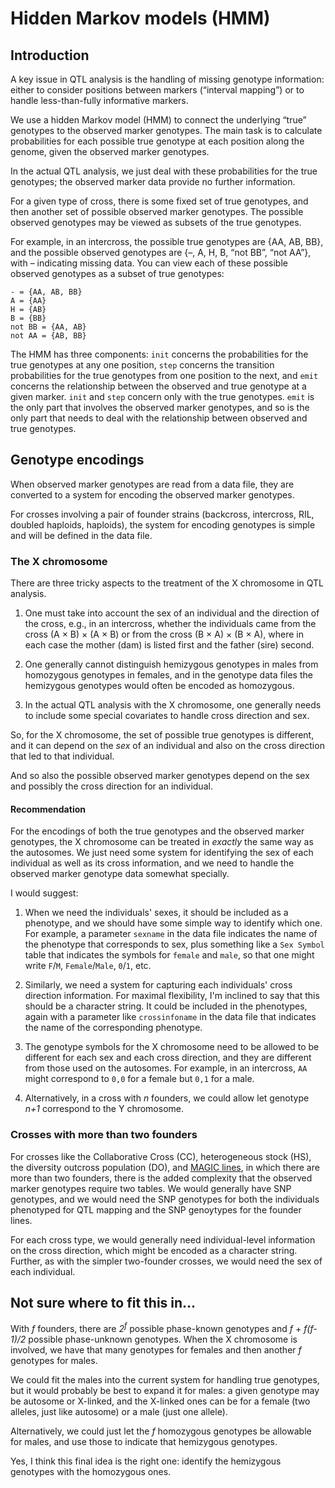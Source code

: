 # Hidden Markov models (HMM)

## Introduction

A key issue in QTL analysis is the handling of missing genotype
information: either to consider positions between markers
(&ldquo;interval mapping&rdquo;) or to handle less-than-fully
informative markers.

We use a hidden Markov model (HMM) to connect the underlying
&ldquo;true&rdquo; genotypes to the observed marker genotypes.
The main task is to calculate probabilities for each possible true
genotype at each position along the genome, given the observed marker
genotypes.

In the actual QTL analysis, we just deal with these probabilities for
the true genotypes; the observed marker data provide no further
information.

For a given type of cross, there is some fixed set of true genotypes,
and then another set of possible observed marker genotypes.  The
possible observed genotypes may be viewed as subsets of the true
genotypes.

For example, in an intercross, the possible true genotypes
are {AA, AB, BB}, and the possible observed genotypes are {&ndash;, A, H, B,
&ldquo;not BB&rdquo;, &ldquo;not AA&rdquo;}, with &ndash; indicating missing
data.  You can view each of these possible observed genotypes as a
subset of true genotypes:

    - = {AA, AB, BB}
    A = {AA}
    H = {AB}
    B = {BB}
    not BB = {AA, AB}
    not AA = {AB, BB}


The HMM has three components: `init` concerns the probabilities for
the true genotypes at any one position, `step` concerns the transition
probabilities for the true genotypes from one position to the next,
and `emit` concerns the relationship between the observed and true
genotype at a given marker.  `init` and `step` concern only with the true
genotypes.  `emit` is the only part that involves the
observed marker genotypes, and so is the only part that needs to deal
with the relationship between observed and true genotypes.

## Genotype encodings

When observed marker genotypes are read from a data file, they are
converted to a system for encoding the observed marker genotypes.

For crosses involving a pair of founder strains (backcross,
intercross, RIL, doubled haploids, haploids), the system for encoding
genotypes is simple and will be defined in the data file.

### The X chromosome

There are three tricky aspects to the treatment of the X chromosome in
QTL analysis.

1. One must take into account the sex of an individual and the
direction of the cross, e.g., in an intercross, whether the
individuals came from the cross (A &times; B) &times; (A &times; B) or
from the cross (B &times; A) &times; (B &times; A), where in each case
the mother (dam) is listed first and the father (sire) second.

2. One generally cannot distinguish hemizygous genotypes in males from
homozygous genotypes in females, and in the genotype data files the
hemizygous genotypes would often be encoded as homozygous.

3. In the actual QTL analysis with the X chromosome, one generally
needs to include some special covariates to handle cross direction and
sex.

So, for the X chromosome, the set of possible true genotypes is
different, and it can depend on the *sex* of an individual and also on
the cross direction that led to that individual.

And so also the possible observed marker genotypes depend on the sex
and possibly the cross direction for an individual.

#### Recommendation

For the encodings of both the true genotypes and the observed marker
genotypes, the X chromosome can be treated in *exactly* the same way
as the autosomes.  We just need some system for identifying the sex of
each individual as well as its cross information, and we need to
handle the observed marker genotype data somewhat specially.

I would suggest:

1. When we need the individuals' sexes, it should be included as a
phenotype, and we should have some simple way to identify which one.
For example, a parameter `sexname` in the data file indicates the name
of the phenotype that corresponds to sex, plus something like a
`Sex Symbol` table that indicates the symbols for `female` and
`male`, so that one might write `F`/`M`, `Female`/`Male`, `0`/`1`,
etc.

2. Similarly, we need a system for capturing each individuals' cross
direction information.  For maximal flexibility, I'm inclined to say
that this should be a character string.  It could be included in the
phenotypes, again with a parameter like `crossinfoname` in the data
file that indicates the name of the corresponding phenotype.

3. The genotype symbols for the X chromosome need to be allowed to be
different for each sex and each cross direction, and they are
different from those used on the autosomes.  For example, in an
intercross, `AA` might correspond to `0,0` for a female but `0,1` for
a male.

4. Alternatively, in a cross with *n* founders, we could allow let
genotype *n+1* correspond to the Y chromosome.


### Crosses with more than two founders

For crosses like the Collaborative Cross (CC), heterogeneous stock
(HS), the diversity outcross population (DO), and [MAGIC lines](http://www.ncbi.nlm.nih.gov/pubmed/19593375), in
which there are more than two founders, there is the added complexity
that the observed marker genotypes require two tables.  We would
generally have SNP genotypes, and we would need the SNP genotypes for
both the individuals phenotyped for QTL mapping and the SNP genoytypes
for the founder lines.

For each cross type, we would generally need individual-level
information on the cross direction, which might be encoded as a
character string.  Further, as with the simpler two-founder crosses,
we would need the sex of each individual.


## Not sure where to fit this in...

With *f* founders, there are *2<sup>f</sup>* possible phase-known
genotypes and *f* + *f(f-1)/2* possible phase-unknown genotypes.
When the X chromosome is involved, we have that many genotypes for
females and then another *f* genotypes for males.

We could fit the males into the current system for handling true
genotypes, but it would probably be best to expand it for males:  a
given genotype may be autosome or X-linked, and the X-linked ones can
be for a female (two alleles, just like autosome) or a male (just one
allele).

Alternatively, we could just let the *f* homozygous genotypes be
allowable for males, and use those to indicate that hemizygous
genotypes.

Yes, I think this final idea is the right one: identify the hemizygous
genotypes with the homozygous ones.
